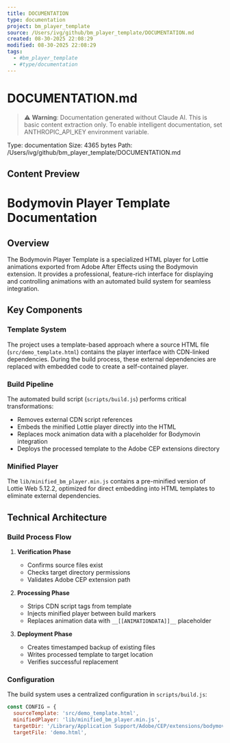 ```yaml
---
title: DOCUMENTATION
type: documentation
project: bm_player_template
source: /Users/ivg/github/bm_player_template/DOCUMENTATION.md
created: 08-30-2025 22:08:29
modified: 08-30-2025 22:08:29
tags:
  - #bm_player_template
  - #type/documentation
---
```


# DOCUMENTATION.md

> ⚠️ **Warning**: Documentation generated without Claude AI. This is basic content extraction only.
> To enable intelligent documentation, set ANTHROPIC_API_KEY environment variable.

Type: documentation
Size: 4365 bytes
Path: /Users/ivg/github/bm_player_template/DOCUMENTATION.md

## Content Preview

# Bodymovin Player Template Documentation

## Overview

The Bodymovin Player Template is a specialized HTML player for Lottie animations exported from Adobe After Effects using the Bodymovin extension. It provides a professional, feature-rich interface for displaying and controlling animations with an automated build system for seamless integration.

## Key Components

### Template System
The project uses a template-based approach where a source HTML file (`src/demo_template.html`) contains the player interface with CDN-linked dependencies. During the build process, these external dependencies are replaced with embedded code to create a self-contained player.

### Build Pipeline
The automated build script (`scripts/build.js`) performs critical transformations:
- Removes external CDN script references
- Embeds the minified Lottie player directly into the HTML
- Replaces mock animation data with a placeholder for Bodymovin integration
- Deploys the processed template to the Adobe CEP extensions directory

### Minified Player
The `lib/minified_bm_player.min.js` contains a pre-minified version of Lottie Web 5.12.2, optimized for direct embedding into HTML templates to eliminate external dependencies.

## Technical Architecture

### Build Process Flow

1. **Verification Phase**
   - Confirms source files exist
   - Checks target directory permissions
   - Validates Adobe CEP extension path

2. **Processing Phase**
   - Strips CDN script tags from template
   - Injects minified player between build markers
   - Replaces animation data with `__[[ANIMATIONDATA]]__` placeholder

3. **Deployment Phase**
   - Creates timestamped backup of existing files
   - Writes processed template to target location
   - Verifies successful replacement

### Configuration

The build system uses a centralized configuration in `scripts/build.js`:

```javascript
const CONFIG = {
  sourceTemplate: 'src/demo_template.html',
  minifiedPlayer: 'lib/minified_bm_player.min.js',
  targetDir: '/Library/Application Support/Adobe/CEP/extensions/bodymovin/assets/player/',
  targetFile: 'demo.html',
